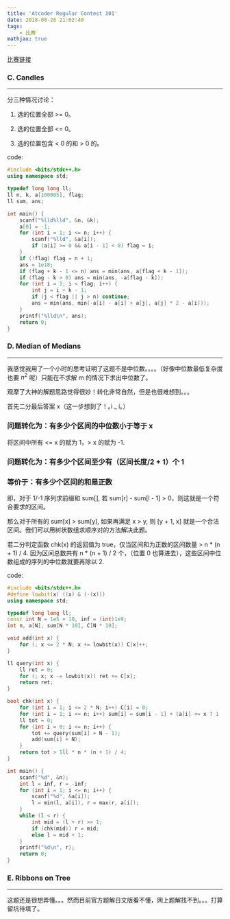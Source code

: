 ```yaml
---
title: 'Atcoder Regular Contest 101'
date: 2018-08-26 21:02:40
tags: 
    - 比赛
mathjax: true
---
```


[比赛链接](https://arc101.contest.atcoder.jp/assignments)

### C. Candles
-----

分三种情况讨论：

1. 选的位置全部 >= 0。

2. 选的位置全部 <= 0。

3. 选的位置包含 < 0 的和 > 0 的。

code:
``` c++
#include <bits/stdc++.h>
using namespace std;

typedef long long ll;
ll n, k, a[100005], flag;
ll sum, ans;

int main() {
    scanf("%lld%lld", &n, &k);
    a[0] = -1;
    for (int i = 1; i <= n; i++) {
        scanf("%lld", &a[i]);
        if (a[i] >= 0 && a[i - 1] < 0) flag = i;
    }
    if (!flag) flag = n + 1;
    ans = 1e18;
    if (flag + k - 1 <= n) ans = min(ans, a[flag + k - 1]);
    if (flag - k > 0) ans = min(ans, -a[flag - k]);
    for (int i = 1; i < flag; i++) {
        int j = i + k - 1;
        if (j < flag || j > n) continue;
        ans = min(ans, min(-a[i] - a[i] + a[j], a[j] * 2 - a[i]));
    }
    printf("%lld\n", ans);
    return 0;
}
```


### D. Median of Medians
-----

我感觉我用了一个小时的思考证明了这题不是中位数。。。。（好像中位数最低复杂度也要 $n^2$ 呢）只能在不求解 m 的情况下求出中位数了。

观摩了大神的解题思路觉得很妙！转化非常自然，但是也很难想到。。。

首先二分最后答案 x（这一步想到了！｡ì _ í｡）

### **问题转化为：有多少个区间的中位数小于等于 x**

将区间中所有 <= x 的赋为 1，> x 的赋为 -1. 

### **问题转化为：有多少个区间至少有（区间长度/2 + 1）个 1**

### **等价于：有多少个区间的和是正数**

即，对于 1/-1 序列求前缀和 sum[], 若 sum[r] - sum[l - 1] > 0，则这就是一个符合要求的区间。

那么对于所有的 sum[x] > sum[y], 如果再满足 x > y, 则 [y + 1, x] 就是一个合法区间。我们可以用树状数组求顺序对的方法解决此题。

若二分判定函数 chk(x) 的返回值为 true，仅当区间和为正数的区间数量 > n * (n + 1) / 4. 因为区间总数共有 n * (n + 1) / 2 个，（位置 0 也算进去），这些区间中位数组成的序列的中位数就要再除以 2.

code:
``` c++
#include <bits/stdc++.h>
#define lowbit(x) ((x) & (-(x)))
using namespace std;

typedef long long ll;
const int N = 1e5 + 10, inf = (int)1e9;
int n, a[N], sum[N * 10], C[N * 10];

void add(int x) {
    for (; x <= 2 * N; x += lowbit(x)) C[x]++;
}

ll query(int x) {
    ll ret = 0;
    for (; x; x -= lowbit(x)) ret += C[x];
    return ret;
}

bool chk(int x) {
    for (int i = 1; i <= 2 * N; i++) C[i] = 0;
    for (int i = 1; i <= n; i++) sum[i] = sum[i - 1] + (a[i] <= x ? 1 : -1);
    ll tot = 0;
    for (int i = 0; i <= n; i++) {
        tot += query(sum[i] + N - 1);
        add(sum[i] + N);
    }
    return tot > 1ll * n * (n + 1) / 4;
}

int main() {
    scanf("%d", &n);
    int l = inf, r = -inf;
    for (int i = 1; i <= n; i++) {
        scanf("%d", &a[i]);
        l = min(l, a[i]), r = max(r, a[i]);
    }
    while (l < r) {
        int mid = (l + r) >> 1;
        if (chk(mid)) r = mid;
        else l = mid + 1;
    }
    printf("%d\n", r);
    return 0;
}
```


### E. Ribbons on Tree
-----

这题还是很想弄懂。。。然而目前官方题解日文版看不懂，网上题解找不到。。。打算留坑待填了。